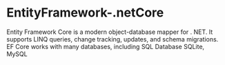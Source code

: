# EntityFramework-.netCore
Entity Framework Core is a modern object-database mapper for . NET. It supports LINQ queries, change tracking, updates, and schema migrations. EF Core works with many databases, including SQL Database  SQLite, MySQL
